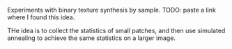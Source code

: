 Experiments with binary texture synthesis by sample.
TODO: paste a link where I found this idea.

THe idea is to collect the statistics of small patches, and then use simulated annealing to achieve the same statistics on a larger image.

